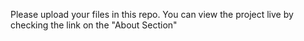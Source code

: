 
Please upload your files in this repo. You can view the project live by checking the link on the "About Section"
